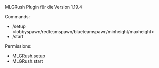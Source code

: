 MLGRush Plugin für die Version 1.19.4

Commands:
  - /setup <lobbyspawn/redteamspawn/blueteamspawn/minheight/maxheight>
  - /start

Permissions:
  - MLGRush.setup
  - MLGRush.start
